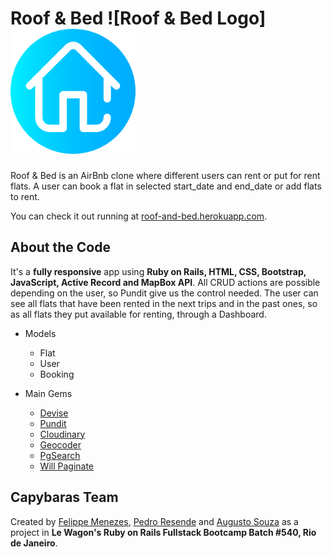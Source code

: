 # Roof & Bed ![Roof & Bed Logo]<img src="https://github.com/Pedro-Resende-Br/roof-and-bed/blob/master/app/assets/images/roof-and-bed-logo.png" width="200" height="200">

Roof & Bed is an AirBnb clone where different users can rent or put for rent flats.
A user can book a flat in selected start_date and end_date or add flats to rent.

You can check it out running at [roof-and-bed.herokuapp.com](roof-and-bed.herokuapp.com).

## About the Code

It's a **fully responsive** app using **Ruby on Rails, HTML, CSS, Bootstrap, JavaScript, Active Record and MapBox API**. All CRUD actions are possible depending on the user, so Pundit give us the control needed.
The user can see all flats that have been rented in the next trips and in the past ones, so as all flats they put available for renting, through a Dashboard.

- Models
  - Flat
  - User
  - Booking

- Main Gems
  - [Devise](https://github.com/heartcombo/devise)
  - [Pundit](https://github.com/varvet/pundit)
  - [Cloudinary](https://cloudinary.com/)
  - [Geocoder](https://github.com/alexreisner/geocoder)
  - [PgSearch](https://github.com/Casecommons/pg_search)
  - [Will Paginate](https://github.com/mislav/will_paginate)

## Capybaras Team

Created by [Felippe Menezes](https://github.com/FelippeMenezes), [Pedro Resende](https://github.com/Pedro-Resende-Br) and [Augusto Souza](https://github.com/AugustoPresto) as a project in **Le Wagon's Ruby on Rails Fullstack Bootcamp Batch #540, Rio de Janeiro**.
